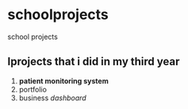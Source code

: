 # schoolprojects
school projects
## Iprojects that i did in my third year
1. **patient monitoring system**
2. portfolio
3. business *dashboard*
